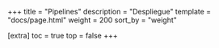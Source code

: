 +++
title = "Pipelines"
description = "Despliegue"
template = "docs/page.html"
weight = 200
sort_by = "weight"

[extra]
toc = true
top = false
+++